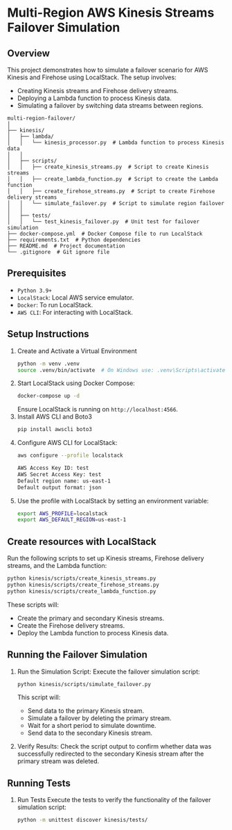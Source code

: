 # Multi-Region AWS Kinesis Streams Failover Simulation

## Overview
This project demonstrates how to simulate a failover scenario for AWS Kinesis and Firehose using LocalStack. The setup involves:

- Creating Kinesis streams and Firehose delivery streams.
- Deploying a Lambda function to process Kinesis data.
- Simulating a failover by switching data streams between regions.

```
multi-region-failover/
│
├── kinesis/
│   ├── lambda/
│   │   └── kinesis_processor.py  # Lambda function to process Kinesis data
│   │
│   ├── scripts/
│   │   ├── create_kinesis_streams.py  # Script to create Kinesis streams
│   │   ├── create_lambda_function.py  # Script to create the Lambda function
│   │   ├── create_firehose_streams.py  # Script to create Firehose delivery streams
│   │   └── simulate_failover.py  # Script to simulate region failover
│   │
│   ├── tests/
│   │   └── test_kinesis_failover.py  # Unit test for failover simulation
├── docker-compose.yml  # Docker Compose file to run LocalStack
├── requirements.txt  # Python dependencies
├── README.md  # Project documentation
└── .gitignore  # Git ignore file
```

## Prerequisites
- `Python 3.9+`
- `LocalStack`: Local AWS service emulator.
- `Docker`: To run LocalStack.
- `AWS CLI`: For interacting with LocalStack.

## Setup Instructions

1. Create and Activate a Virtual Environment
   ```sh
   python -m venv .venv
   source .venv/bin/activate  # On Windows use: .venv\Scripts\activate
   ```
2. Start LocalStack using Docker Compose:
   ```sh
   docker-compose up -d
   ```
   Ensure LocalStack is running on `http://localhost:4566`.
3. Install AWS CLI and Boto3
   ```sh
   pip install awscli boto3
   ```
4. Configure AWS CLI for LocalStack:
   ```sh
   aws configure --profile localstack
   ```
   ```sh
   AWS Access Key ID: test
   AWS Secret Access Key: test
   Default region name: us-east-1
   Default output format: json
   ```
5. Use the profile with LocalStack by setting an environment variable:
   ```sh
   export AWS_PROFILE=localstack
   export AWS_DEFAULT_REGION=us-east-1
   ```

## Create resources with LocalStack
Run the following scripts to set up Kinesis streams, Firehose delivery streams, and the Lambda function:
```sh
python kinesis/scripts/create_kinesis_streams.py
python kinesis/scripts/create_firehose_streams.py
python kinesis/scripts/create_lambda_function.py
```

These scripts will:
- Create the primary and secondary Kinesis streams.
- Create the Firehose delivery streams.
- Deploy the Lambda function to process Kinesis data.

## Running the Failover Simulation

1. Run the Simulation Script:
   Execute the failover simulation script:
   ```sh
   python kinesis/scripts/simulate_failover.py
   ```
   This script will:

   - Send data to the primary Kinesis stream.
   - Simulate a failover by deleting the primary stream.
   - Wait for a short period to simulate downtime.
   - Send data to the secondary Kinesis stream. 

2. Verify Results:
   Check the script output to confirm whether data was successfully redirected to the secondary Kinesis stream after the primary stream was deleted.

## Running Tests
1. Run Tests
   Execute the tests to verify the functionality of the failover simulation script:
   ```sh
   python -m unittest discover kinesis/tests/
   ```
